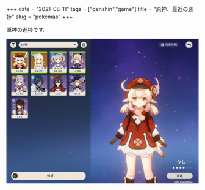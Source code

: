 +++
date = "2021-08-11"
tags = ["genshin","game"]
title = "原神、最近の進捗"
slug = "pokemas"
+++

原神の進捗です。

![](https://raw.githubusercontent.com/syui/img/master/other/genshin_20210810_0000.png)

